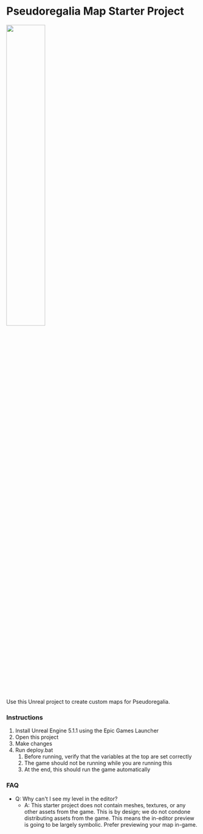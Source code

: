 # Pseudoregalia Map Starter Project

<img src="https://github.com/user-attachments/assets/662be33d-3c17-4d6b-a70c-e93a4b74d64f" width="45%">

Use this Unreal project to create custom maps for Pseudoregalia.

### Instructions

1. Install Unreal Engine 5.1.1 using the Epic Games Launcher
1. Open this project
1. Make changes
1. Run deploy.bat
    1. Before running, verify that the variables at the top are set correctly
    1. The game should not be running while you are running this
    1. At the end, this should run the game automatically

### FAQ

- Q: Why can't I see my level in the editor?
    - A: This starter project does not contain meshes, textures, or any other
      assets from the game. This is by design; we do not condone distributing
      assets from the game. This means the in-editor preview is going to be
      largely symbolic. Prefer previewing your map in-game.
